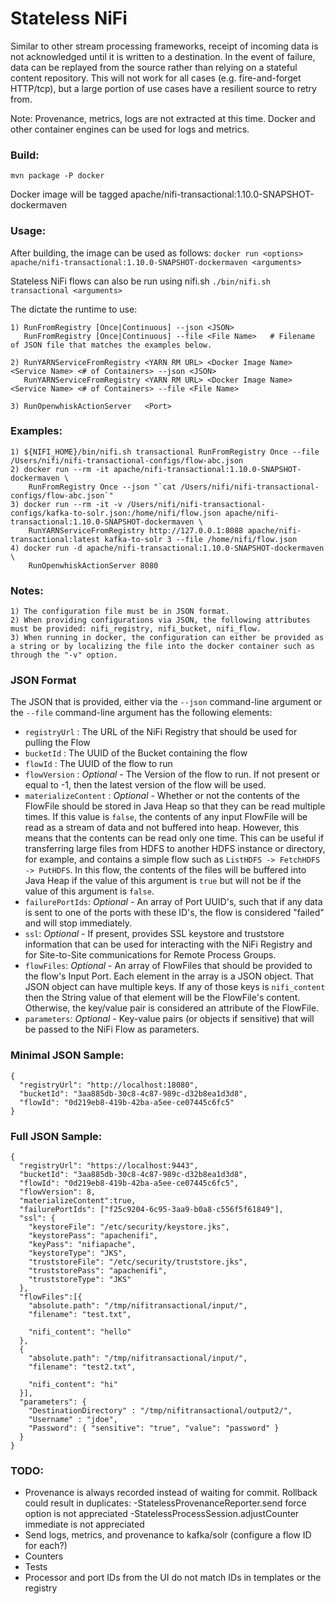 <!--
  Licensed to the Apache Software Foundation (ASF) under one or more
  contributor license agreements.  See the NOTICE file distributed with
  this work for additional information regarding copyright ownership.
  The ASF licenses this file to You under the Apache License, Version 2.0
  (the "License"); you may not use this file except in compliance with
  the License.  You may obtain a copy of the License at
      http://www.apache.org/licenses/LICENSE-2.0
  Unless required by applicable law or agreed to in writing, software
  distributed under the License is distributed on an "AS IS" BASIS,
  WITHOUT WARRANTIES OR CONDITIONS OF ANY KIND, either express or implied.
  See the License for the specific language governing permissions and
  limitations under the License.
-->
# Stateless NiFi 
Similar to other stream processing frameworks, receipt of incoming data is not acknowledged until it is written to a destination. In the event of failure, data can be replayed from the source rather than relying on a stateful content repository. This will not work for all cases (e.g. fire-and-forget HTTP/tcp), but a large portion of use cases have a resilient source to retry from.

Note: Provenance, metrics, logs are not extracted at this time. Docker and other container engines can be used for logs and metrics.
### Build:
`mvn package -P docker`

Docker image will be tagged apache/nifi-transactional:1.10.0-SNAPSHOT-dockermaven

### Usage:
After building, the image can be used as follows:
`docker run <options> apache/nifi-transactional:1.10.0-SNAPSHOT-dockermaven <arguments>`

Stateless NiFi flows can also be run using nifi.sh
`./bin/nifi.sh transactional <arguments>`

The <arguments> dictate the runtime to use:
```
1) RunFromRegistry [Once|Continuous] --json <JSON>
   RunFromRegistry [Once|Continuous] --file <File Name>   # Filename of JSON file that matches the examples below.

2) RunYARNServiceFromRegistry <YARN RM URL> <Docker Image Name> <Service Name> <# of Containers> --json <JSON>
   RunYARNServiceFromRegistry <YARN RM URL> <Docker Image Name> <Service Name> <# of Containers> --file <File Name>

3) RunOpenwhiskActionServer   <Port>
```

### Examples:
```
1) ${NIFI_HOME}/bin/nifi.sh transactional RunFromRegistry Once --file /Users/nifi/nifi-transactional-configs/flow-abc.json
2) docker run --rm -it apache/nifi-transactional:1.10.0-SNAPSHOT-dockermaven \
    RunFromRegistry Once --json "`cat /Users/nifi/nifi-transactional-configs/flow-abc.json`"
3) docker run --rm -it -v /Users/nifi/nifi-transactional-configs/kafka-to-solr.json:/home/nifi/flow.json apache/nifi-transactional:1.10.0-SNAPSHOT-dockermaven \
    RunYARNServiceFromRegistry http://127.0.0.1:8088 apache/nifi-transactional:latest kafka-to-solr 3 --file /home/nifi/flow.json
4) docker run -d apache/nifi-transactional:1.10.0-SNAPSHOT-dockermaven \
    RunOpenwhiskActionServer 8080
```

### Notes:
```
1) The configuration file must be in JSON format.
2) When providing configurations via JSON, the following attributes must be provided: nifi_registry, nifi_bucket, nifi_flow.
3) When running in docker, the configuration can either be provided as a string or by localizing the file into the docker container such as through the "-v" option.
```

### JSON Format
The JSON that is provided, either via the `--json` command-line argument or the `--file` command-line argument has the following elements:

- `registryUrl` : The URL of the NiFi Registry that should be used for pulling the Flow
- `bucketId` : The UUID of the Bucket containing the flow
- `flowId` : The UUID of the flow to run
- `flowVersion` : _Optional_ - The Version of the flow to run. If not present or equal to -1, then the latest version of the flow will be used.
- `materializeContent` : _Optional_ - Whether or not the contents of the FlowFile should be stored in Java Heap so that they can be read multiple times. If this value is `false`, the contents of any
input FlowFile will be read as a stream of data and not buffered into heap. However, this means that the contents can be read only one time. This can be useful if transferring large files from HDFS to
 another HDFS instance or directory, for example, and contains a simple flow such as `ListHDFS -> FetchHDFS -> PutHDFS`. In this flow, the contents of the files will be buffered into Java Heap if the
 value of this argument is `true` but will not be if the value of this argument is `false`.
- `failurePortIds`: _Optional_ - An array of Port UUID's, such that if any data is sent to one of the ports with these ID's, the flow is considered "failed" and will stop immediately.
- `ssl`: _Optional_ - If present, provides SSL keystore and truststore information that can be used for interacting with the NiFi Registry and for Site-to-Site communications for Remote Process 
Groups.
- `flowFiles`: _Optional_ - An array of FlowFiles that should be provided to the flow's Input Port. Each element in the array is a JSON object. That JSON object can have multiple keys. If any of those
keys is `nifi_content` then the String value of that element will be the FlowFile's content. Otherwise, the key/value pair is considered an attribute of the FlowFile.
- `parameters`: _Optional_ - Key-value pairs (or objects if sensitive) that will be passed to the NiFi Flow as parameters.


### Minimal JSON Sample:
    {
      "registryUrl": "http://localhost:18080",
      "bucketId": "3aa885db-30c8-4c87-989c-d32b8ea1d3d8",
      "flowId": "0d219eb8-419b-42ba-a5ee-ce07445c6fc5"
    }


### Full JSON Sample:
    {
      "registryUrl": "https://localhost:9443",
      "bucketId": "3aa885db-30c8-4c87-989c-d32b8ea1d3d8",
      "flowId": "0d219eb8-419b-42ba-a5ee-ce07445c6fc5",
      "flowVersion": 8,
      "materializeContent":true,
      "failurePortIds": ["f25c9204-6c95-3aa9-b0a8-c556f5f61849"],
      "ssl": {
        "keystoreFile": "/etc/security/keystore.jks",
        "keystorePass": "apachenifi",
        "keyPass": "nifiapache",
        "keystoreType": "JKS",
        "truststoreFile": "/etc/security/truststore.jks",
        "truststorePass": "apachenifi",
        "truststoreType": "JKS"
      },
      "flowFiles":[{
        "absolute.path": "/tmp/nifitransactional/input/",
        "filename": "test.txt",

        "nifi_content": "hello"
      },
      {
        "absolute.path": "/tmp/nifitransactional/input/",
        "filename": "test2.txt",

        "nifi_content": "hi"
      }],
      "parameters": {
        "DestinationDirectory" : "/tmp/nifitransactional/output2/",
        "Username" : "jdoe",
        "Password": { "sensitive": "true", "value": "password" }
      }
    }



### TODO:
* Provenance is always recorded instead of waiting for commit. Rollback could result in duplicates:
    -StatelessProvenanceReporter.send force option is not appreciated
    -StatelessProcessSession.adjustCounter immediate is not appreciated
* Send logs, metrics, and provenance to kafka/solr (configure a flow ID for each?)
* Counters
* Tests
* Processor and port IDs from the UI do not match IDs in templates or the registry
